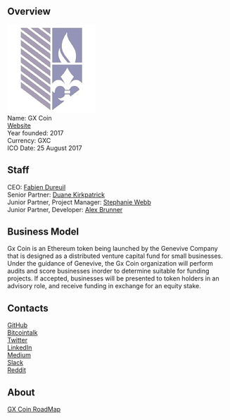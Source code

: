 ## Overview
![logo](../projects/logo/gxcoin.jpeg)  
Name: GX Coin  
[Website](https://www.genevieveco.com/)  
Year founded: 2017  
Currency: GXC    
ICO Date: 25 August 2017  
## Staff
CEO: [Fabien Dureuil](../people/fabien_dureuil.md)  
Senior Partner: [Duane Kirkpatrick](../people/duane_kirkpatrick.md)  
Junior Partner, Project Manager: [Stephanie Webb](../people/stephanie_webb.md)  
Junior Partner, Developer: [Alex Brunner](../people/alex_brunner.md)  
## Business Model
Gx Coin is an Ethereum token being launched by the Genevive Company that is designed as a distributed
venture capital fund for small businesses. Under the guidance of Genevive, the Gx Coin organization will
perform audits and score businesses inorder to determine suitable for funding projects. If accepted, businesses will be
presented to token holders in an advisory role, and receive funding in exchange for an equity stake.
## Contacts
[GitHub](https://github.com/GxC17Genevieve/GxCointoken)  
[Bitcointalk](https://bitcointalk.org/index.php?topic=2008469.0)   
[Twitter](https://twitter.com/GxCoinGenevieve)   
[LinkedIn](https://www.linkedin.com/company-beta/18142885/)   
[Medium](https://medium.com/@genevievegx)    
[Slack](https://genevievegxcoin.slack.com/)  
[Reddit](https://www.reddit.com/r/GxCoin/)  
## About
[GX Coin RoadMap](https://www.icoalert.com/report-images/gxcoin-roadmap.png)
